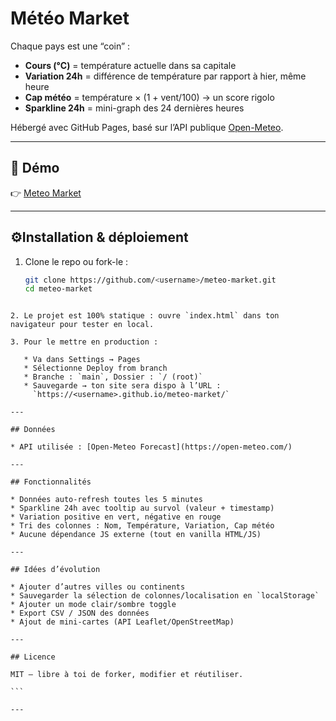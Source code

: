 # Météo Market

Chaque pays est une “coin” :  

- **Cours (°C)** = température actuelle dans sa capitale  
- **Variation 24h** = différence de température par rapport à hier, même heure  
- **Cap météo** = température × (1 + vent/100) → un score rigolo  
- **Sparkline 24h** = mini-graph des 24 dernières heures  

Hébergé avec GitHub Pages, basé sur l’API publique [Open-Meteo](https://open-meteo.com/).  

---

## 🚀 Démo

👉 [Meteo Market](https://VicKayro.github.io/meteo-market/)  

---

## ⚙Installation & déploiement

1. Clone le repo ou fork-le :
   ```bash
   git clone https://github.com/<username>/meteo-market.git
   cd meteo-market
````

2. Le projet est 100% statique : ouvre `index.html` dans ton navigateur pour tester en local.

3. Pour le mettre en production :

   * Va dans Settings → Pages
   * Sélectionne Deploy from branch
   * Branche : `main`, Dossier : `/ (root)`
   * Sauvegarde → ton site sera dispo à l’URL :
     `https://<username>.github.io/meteo-market/`

---

## Données

* API utilisée : [Open-Meteo Forecast](https://open-meteo.com/)

---

## Fonctionnalités

* Données auto-refresh toutes les 5 minutes
* Sparkline 24h avec tooltip au survol (valeur + timestamp)
* Variation positive en vert, négative en rouge
* Tri des colonnes : Nom, Température, Variation, Cap météo
* Aucune dépendance JS externe (tout en vanilla HTML/JS)

---

## Idées d’évolution

* Ajouter d’autres villes ou continents 
* Sauvegarder la sélection de colonnes/localisation en `localStorage`
* Ajouter un mode clair/sombre toggle
* Export CSV / JSON des données
* Ajout de mini-cartes (API Leaflet/OpenStreetMap)

---

## Licence

MIT — libre à toi de forker, modifier et réutiliser.

```

---
